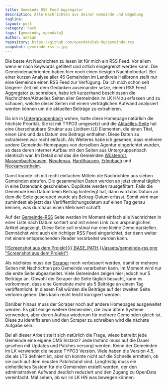 ```yaml
---
title: Gemeinde RSS Feed Aggregator
description: Alle Nachrichten aus deiner Gemeinde und Umgebung
tagline: 
layout: post
category: hack
tags: [gemeinde, opendata]
author: adrian
repository: https://github.com/opendatalab-de/gemeinde-rss
snapshot: gemeinde-rss-s.jpg
---
```


Die beste Art Nachrichten zu lesen ist für mich ein RSS Feed. Vor allem wenn er nach Keywords 
gefiltert und örtlich eingegrenzt werden kann. Die Gemeindenachrichten haben hier noch einen 
riesigen Nachholbedarf. Bei einer kurzen Analyse aller 46 Gemeinden im Landkreis Heilbronn 
stellt nur eine Gemeinde einen RSS Feed zur Verfügung. Da ich mich schon seit längerer Zeit 
mit dem Gedanken auseinander setze, einem RSS Feed Aggregator zu schreiben, habe ich kurzerhand 
beschlossen die Nachrichten/Aktuelles Seiten aller Gemeinden im LK HN zu erfassen und zu schauen, 
welche dieser Seiten mit einem verträglichen Aufwand analysiert werden können um die aktuellen 
Beiträge zu extrahieren.

Da ich in [Untergruppenbach](http://www.untergruppenbach.de) wohne, 
hatte diese Homepage natürlich die höchste Priorität. 
Sie ist mit TYPO3 umgesetzt und die [Aktuelles-Seite](http://www.untergruppenbach.de/index.php?id=7&publish[p]=7&publish[start]=1) hat eine überschaubare Struktur aus 
ListItem (LI) Elementen, die einen Titel, einen Link und das Datum des Beitrags enthalten. 
Diese Daten zu extrahieren war recht einfach. Als Weiteres habe ich gesehen, dass mehrere 
andere Gemeinde-Homepages von derselben Agentur eingerichtet wurden, so dass 
deren interner Aufbau mit den Seiten aus Untergruppenbach identisch war. Im Detail sind das 
die Gemeinden [Wüstenrot](http://www.gemeinde-wuestenrot.de), 
[Massenbachhausen](http://www.massenbachhausen.de), [Neudenau](http://www.neudenau.de), 
[Hardthausen](http://www.hardthausen.de), [Erlenbach](http://www.erlenbach-hn.de) 
und [Neckarwestheim](http://www.neckarwestheim.de).

Damit konnte ich mit recht einfachen Mitteln die Nachrichten aus sieben Gemeinden abrufen. 
Die gesammelten Daten werden ab jetzt einmal täglich in eine Datendank geschrieben. 
Duplikate werden rausgefiltert. Falls die Gemeinde kein Datum beim Beitrag hinterlegt hat, dann wird das
Datum an dem die Seite gescraped wurde als Beitrag-Datum erfasst. 
Somit wird man zumindest ab jetzt das Veröffentlichungsdatum auf einen Tag genau kennen, 
was durchaus einen Mehrwert schafft.

Auf der [Gemeinde-RSS](http://gemeinde-rss.grundid.de) Seite werden im Moment einfach 
alle Nachrichten in einer Liste nach Datum sortiert und mit einem Link zum ursprünglichen 
Artikel angezeigt. Diese Seite soll erstmal nur eine kleine Demo darstellen. Demnächst 
wird auch ein richtiger RSS Feed eingerichtet, der dann weiter mit einem entsprechenden 
Reader verarbeitet werden kann.

[![Screenshot aus dem Projekt]({{ BASE_PATH }}/assets/gemeinde-rss.png "Screenshot aus dem Projekt")](http://gemeinde-rss.grundid.de)

Als nächstes muss der [Scraper](https://github.com/opendatalab-de/gemeinde-scraper-tools) noch verbessert werden, damit er mehrere Seiten mit 
Nachrichten pro Gemeinde verarbeiten kann. Im Moment wird nur die erste Seite abgearbeitet. 
Viele Gemeinden zeigen hier jedoch nur 5 Beiträge an. Obwohl der Scraper die Seite täglich 
besucht, kann es vorkommen, dass eine Gemeinde mehr als 5 Beiträge an einem Tag 
veröffentlicht. In diesem Fall würden die Beiträge auf der zweiten Seite verloren gehen. 
Dies kann recht leicht korrigiert werden.

Darüber hinaus muss der Scraper noch auf andere Homepages ausgeweitet werden. Es gibt einige 
weitere Gemeinden, die zwar ältere Systeme verwenden, aber deren Aufbau wiederum für 
mehrere Gemeinden gleich ist. Diese zu identifizieren und den Scraper zu schreiben wird 
die nächste Aufgabe sein.

Bei all dieser Arbeit stellt sich natürlich die Frage, wieso betreibt jede Gemeinde 
eine eigene CMS Instanz? Jede Instanz muss auf die Dauer gesehen mit Updates und 
Patches versorgt werden. Keine der Gemeinden im LK verwendet die neuste TYPO3 Version. 
Viele haben die Version 4.5, die als LTS definiert ist, aber ich konnte nicht auf die 
Schnelle ermitteln, ob sie auch auf dem neusten Patchstand sind. Langfristig muss ein 
einheitliches System für die Gemeinden erstellt werden, der den administrativen Aufwand 
deutlich reduziert und den Zugang zu OpenData vereinfacht. 
Mal sehen, ob wir im LK HN was bewegen können.
